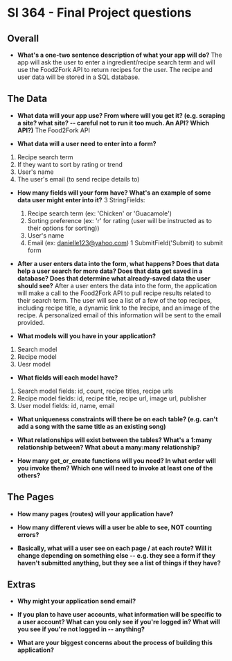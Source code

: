 # SI 364 - Final Project questions

## Overall

* **What's a one-two sentence description of what your app will do?**
The app will ask the user to enter a ingredient/recipe search term and will use the Food2Fork API to return recipes for the user. The recipe and user data will be stored in a SQL database.

## The Data

* **What data will your app use? From where will you get it? (e.g. scraping a site? what site? -- careful not to run it too much. An API? Which API?)**
The Food2Fork API

* **What data will a user need to enter into a form?**
1) Recipe search term
2) If they want to sort by rating or trend
3) User's name
4) The user's email (to send recipe details to)

* **How many fields will your form have? What's an example of some data user might enter into it?**
3 StringFields:
  1) Recipe search term (ex: 'Chicken' or 'Guacamole')
  2) Sorting preference (ex: 'r' for rating (user will be instructed as to their options for sorting))
  3) User's name
  4) Email (ex: danielle123@yahoo.com)
1 SubmitField('Submit) to submit form

* **After a user enters data into the form, what happens? Does that data help a user search for more data? Does that data get saved in a database? Does that determine what already-saved data the user should see?**
After a user enters the data into the form, the application will make a call to the Food2Fork API to pull recipe results related to their search term. The user will see a list of a few of the top recipes, including recipe title, a dynamic link to the lrecipe, and an image of the recipe. A personalized email of this information will be sent to the email provided.

* **What models will you have in your application?**
1) Search model
2) Recipe model
3) Uesr model

* **What fields will each model have?**
1) Search model fields: id, count, recipe titles, recipe urls
2) Recipe model fields: id, recipe title, recipe url, image url, publisher
3) User model fields: id, name, email

* **What uniqueness constraints will there be on each table? (e.g. can't add a song with the same title as an existing song)**

* **What relationships will exist between the tables? What's a 1:many relationship between? What about a many:many relationship?**

* **How many get_or_create functions will you need? In what order will you invoke them? Which one will need to invoke at least one of the others?**

## The Pages

* **How many pages (routes) will your application have?**

* **How many different views will a user be able to see, NOT counting errors?**

* **Basically, what will a user see on each page / at each route? Will it change depending on something else -- e.g. they see a form if they haven't submitted anything, but they see a list of things if they have?**

## Extras

* **Why might your application send email?**

* **If you plan to have user accounts, what information will be specific to a user account? What can you only see if you're logged in? What will you see if you're not logged in -- anything?**

* **What are your biggest concerns about the process of building this application?**
